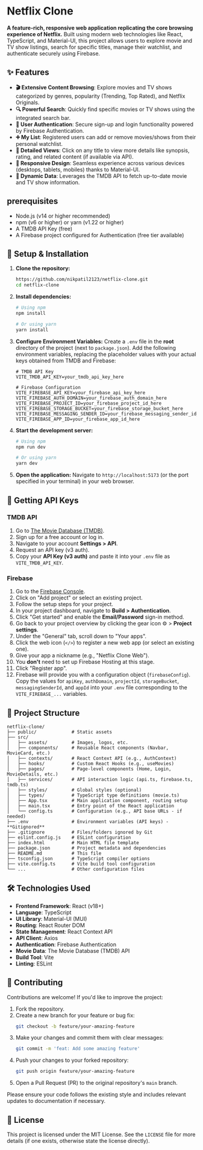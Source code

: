 # Netflix Clone

**A feature-rich, responsive web application replicating the core browsing experience of Netflix.** Built using modern web technologies like React, TypeScript, and Material-UI, this project allows users to explore movie and TV show listings, search for specific titles, manage their watchlist, and authenticate securely using Firebase.

## ✨ Features

*   **🎬 Extensive Content Browsing**: Explore movies and TV shows categorized by genres, popularity (Trending, Top Rated), and Netflix Originals.
*   **🔍 Powerful Search**: Quickly find specific movies or TV shows using the integrated search bar.
*   **👤 User Authentication**: Secure sign-up and login functionality powered by Firebase Authentication.
*   **➕ My List**: Registered users can add or remove movies/shows from their personal watchlist.
*   **📄 Detailed Views**: Click on any title to view more details like synopsis, rating, and related content (if available via API).
*   **📱 Responsive Design**: Seamless experience across various devices (desktops, tablets, mobiles) thanks to Material-UI.
*   **🔌 Dynamic Data**: Leverages the TMDB API to fetch up-to-date movie and TV show information.

##  prerequisites

*   Node.js (v14 or higher recommended)
*   npm (v6 or higher) or yarn (v1.22 or higher)
*   A TMDB API Key (free)
*   A Firebase project configured for Authentication (free tier available)

## 🚀 Setup & Installation

1.  **Clone the repository:**
    ```bash
    https://github.com/nikpatil2123/netflix-clone.git
    cd netflix-clone
    ```

2.  **Install dependencies:**
    ```bash
    # Using npm
    npm install

    # Or using yarn
    yarn install
    ```

3.  **Configure Environment Variables:**
    Create a `.env` file in the **root** directory of the project (next to `package.json`). Add the following environment variables, replacing the placeholder values with your actual keys obtained from TMDB and Firebase:

    ```dotenv
    # TMDB API Key
    VITE_TMDB_API_KEY=your_tmdb_api_key_here

    # Firebase Configuration
    VITE_FIREBASE_API_KEY=your_firebase_api_key_here
    VITE_FIREBASE_AUTH_DOMAIN=your_firebase_auth_domain_here
    VITE_FIREBASE_PROJECT_ID=your_firebase_project_id_here
    VITE_FIREBASE_STORAGE_BUCKET=your_firebase_storage_bucket_here
    VITE_FIREBASE_MESSAGING_SENDER_ID=your_firebase_messaging_sender_id_here
    VITE_FIREBASE_APP_ID=your_firebase_app_id_here
    ```

4.  **Start the development server:**
    ```bash
    # Using npm
    npm run dev

    # Or using yarn
    yarn dev
    ```

5.  **Open the application:**
    Navigate to `http://localhost:5173` (or the port specified in your terminal) in your web browser.

## 🔑 Getting API Keys

### TMDB API
1.  Go to [The Movie Database (TMDB)](https://www.themoviedb.org/).
2.  Sign up for a free account or log in.
3.  Navigate to your account **Settings > API**.
4.  Request an API key (v3 auth).
5.  Copy your **API Key (v3 auth)** and paste it into your `.env` file as `VITE_TMDB_API_KEY`.

### Firebase
1.  Go to the [Firebase Console](https://console.firebase.google.com/).
2.  Click on "Add project" or select an existing project.
3.  Follow the setup steps for your project.
4.  In your project dashboard, navigate to **Build > Authentication**.
5.  Click "Get started" and enable the **Email/Password** sign-in method.
6.  Go back to your project overview by clicking the gear icon ⚙️ > **Project settings**.
7.  Under the "General" tab, scroll down to "Your apps".
8.  Click the web icon (`</>`) to register a new web app (or select an existing one).
9.  Give your app a nickname (e.g., "Netflix Clone Web").
10. You **don't** need to set up Firebase Hosting at this stage.
11. Click "Register app".
12. Firebase will provide you with a configuration object (`firebaseConfig`). Copy the values for `apiKey`, `authDomain`, `projectId`, `storageBucket`, `messagingSenderId`, and `appId` into your `.env` file corresponding to the `VITE_FIREBASE_...` variables.

## 📁 Project Structure

```plaintext
netflix-clone/
├── public/             # Static assets
├── src/
│   ├── assets/         # Images, logos, etc.
│   ├── components/     # Reusable React components (Navbar, MovieCard, etc.)
│   ├── contexts/       # React Context API (e.g., AuthContext)
│   ├── hooks/          # Custom React Hooks (e.g., useMovies)
│   ├── pages/          # Page-level components (Home, Login, MovieDetails, etc.)
│   ├── services/       # API interaction logic (api.ts, firebase.ts, tmdb.ts)
│   ├── styles/         # Global styles (optional)
│   ├── types/          # TypeScript type definitions (movie.ts)
│   ├── App.tsx         # Main application component, routing setup
│   ├── main.tsx        # Entry point of the React application
│   └── config.ts       # Configuration (e.g., API base URLs - if needed)
├── .env                # Environment variables (API keys) - **Gitignored**
├── .gitignore          # Files/folders ignored by Git
├── eslint.config.js    # ESLint configuration
├── index.html          # Main HTML file template
├── package.json        # Project metadata and dependencies
├── README.md           # This file
├── tsconfig.json       # TypeScript compiler options
├── vite.config.ts      # Vite build tool configuration
└── ...                 # Other configuration files
```

## 🛠️ Technologies Used

*   **Frontend Framework**: React (v18+)
*   **Language**: TypeScript
*   **UI Library**: Material-UI (MUI)
*   **Routing**: React Router DOM
*   **State Management**: React Context API
*   **API Client**: Axios
*   **Authentication**: Firebase Authentication
*   **Movie Data**: The Movie Database (TMDB) API
*   **Build Tool**: Vite
*   **Linting**: ESLint

## 🤝 Contributing

Contributions are welcome! If you'd like to improve the project:

1.  Fork the repository.
2.  Create a new branch for your feature or bug fix:
    ```bash
    git checkout -b feature/your-amazing-feature
    ```
3.  Make your changes and commit them with clear messages:
    ```bash
    git commit -m 'feat: Add some amazing feature'
    ```
4.  Push your changes to your forked repository:
    ```bash
    git push origin feature/your-amazing-feature
    ```
5.  Open a Pull Request (PR) to the original repository's `main` branch.

Please ensure your code follows the existing style and includes relevant updates to documentation if necessary.

## 📄 License

This project is licensed under the MIT License. See the `LICENSE` file for more details (if one exists, otherwise state the license directly).
